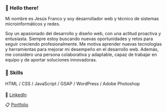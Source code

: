 ### 👋 Hello there! 

Mi nombre es Jesús Franco y soy desarrollador web y técnico de sistemas microinformáticos y redes.

Soy un apasionado del desarrollo y diseño web, con una actitud proactiva y entusiasta. Siempre estoy buscando nuevas oportunidades y retos para seguir creciendo profesionalmente. Me motiva aprender nuevas tecnologías y herramientas para mejorar mi desempeño en el desarrollo web. Además, me considero una persona colaborativa y adaptable, capaz de trabajar en equipo y de aportar soluciones innovadoras.

### 🏅 Skills

HTML / CSS / JavaScript / GSAP / WordPress / Adobe Photoshop

####

👤 <a href="https://www.linkedin.com/in/jesusfrancohueso" target="_blank">LinkedIn</a>

📋 <a href="https://jesusfrancodesign.com" target="_blank">Portfolio</a>
